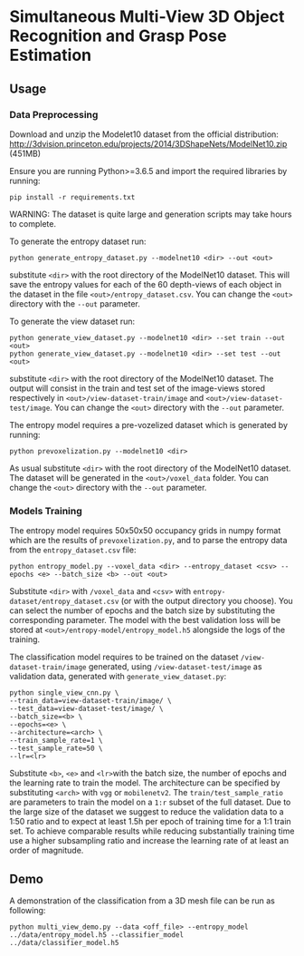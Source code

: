# Simultaneous Multi-View 3D Object Recognition and Grasp Pose Estimation

## Usage
### Data Preprocessing
Download and unzip the Modelet10 dataset from the official distribution:
http://3dvision.princeton.edu/projects/2014/3DShapeNets/ModelNet10.zip (451MB)

Ensure you are running Python>=3.6.5 and import the required libraries by running:
```
pip install -r requirements.txt
```

WARNING: The dataset is quite large and generation scripts may take 
hours to complete.

To generate the entropy dataset run:
```
python generate_entropy_dataset.py --modelnet10 <dir> --out <out>
```
substitute `<dir>` with the root directory of the ModelNet10 dataset.
This will save the entropy values for each of the 60 depth-views of 
each object in the dataset in the file `<out>/entropy_dataset.csv`.
You can change the `<out>` directory with the `--out` parameter.

To generate the view dataset run:
```
python generate_view_dataset.py --modelnet10 <dir> --set train --out <out>
python generate_view_dataset.py --modelnet10 <dir> --set test --out <out>
```
substitute `<dir>` with the root directory of the ModelNet10 dataset. 
The output will consist in the train and test set of the image-views
stored respectively in `<out>/view-dataset-train/image` and
`<out>/view-dataset-test/image`. You can change the `<out>` directory with the 
`--out` parameter.

The entropy model requires a pre-vozelized dataset which is generated 
by running:
```
python prevoxelization.py --modelnet10 <dir>
```
As usual substitute `<dir>` with the root directory of the ModelNet10 dataset.
The dataset will be generated in the `<out>/voxel_data` folder. You can change the 
`<out>` directory with the `--out` parameter.


### Models Training
The entropy model requires 50x50x50 occupancy grids in numpy format which 
are the results of `prevoxelization.py`, and to parse the entropy data 
from the `entropy_dataset.csv` file: 
```
python entropy_model.py --voxel_data <dir> --entropy_dataset <csv> --epochs <e> --batch_size <b> --out <out>
```
Substitute `<dir>` with `/voxel_data` and `<csv>` with 
`entropy-dataset/entropy_dataset.csv` (or with the output directory you choose).
You can select the number of epochs and the batch size by substituting the corresponding 
parameter.
The model with the best validation loss will be stored at 
`<out>/entropy-model/entropy_model.h5` alongside the logs of the training.

The classification model requires to be trained on the dataset `/view-dataset-train/image` generated,
using `/view-dataset-test/image` as validation data, generated with `generate_view_dataset.py`:
```
python single_view_cnn.py \
--train_data=view-dataset-train/image/ \
--test_data=view-dataset-test/image/ \
--batch_size=<b> \
--epochs=<e> \
--architecture=<arch> \
--train_sample_rate=1 \
--test_sample_rate=50 \
--lr=<lr>
```
Substitute `<b>`, `<e>` and `<lr>`with the batch size, the number of epochs 
and the learning rate to train the model.
The architecture can be specified by substituting `<arch>` with `vgg` or 
`mobilenetv2`.
The `train/test_sample_ratio` are parameters to train the model on a `1:r` 
subset of the full dataset.
Due to the large size of the dataset we suggest to reduce the validation 
data to a 1:50 ratio and to expect at least 1.5h per epoch of training time 
for a 1:1 train set. To achieve comparable results while reducing substantially 
training time use a higher subsampling ratio and increase the learning rate of at 
least an order of magnitude.

## Demo
A demonstration of the classification from a 3D mesh file can be run as following:
```
python multi_view_demo.py --data <off_file> --entropy_model ../data/entropy_model.h5 --classifier_model ../data/classifier_model.h5
```
